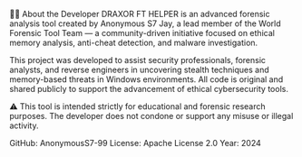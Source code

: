 👨‍💻 About the Developer
DRAXOR FT HELPER is an advanced forensic analysis tool created by Anonymous S7 Jay, a lead member of the World Forensic Tool Team — a community-driven initiative focused on ethical memory analysis, anti-cheat detection, and malware investigation.

This project was developed to assist security professionals, forensic analysts, and reverse engineers in uncovering stealth techniques and memory-based threats in Windows environments. All code is original and shared publicly to support the advancement of ethical cybersecurity tools.

⚠️ This tool is intended strictly for educational and forensic research purposes. The developer does not condone or support any misuse or illegal activity.

GitHub: AnonymousS7-99
License: Apache License 2.0
Year: 2024
